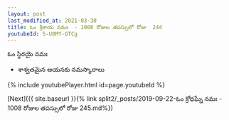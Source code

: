 ```yaml
---
layout: post
last_modified_at: 2021-03-30
title: ఓం శ్రీశాయ నమః  - 1008 రోజుల తపస్సులో రోజు  244
youtubeId: 5-U8MY-GTCg
---
```

 
 
 ఓం స్థిరయై నమః  
 
 - శాశ్వతమైన ఆయనకు నమస్కారాలు 
 
  
 
  
 
 
 
 
 
 


{% include youtubePlayer.html id=page.youtubeId %}
 
[Next]({{ site.baseurl }}{% link  split2/_posts/2019-09-22-ఓం క్రోధఘ్నే నమః  - 1008 రోజుల తపస్సులో రోజు  245.md%})
 
